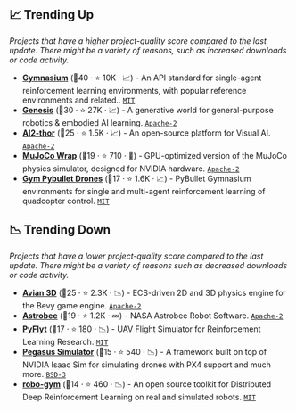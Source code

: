 ## 📈 Trending Up

_Projects that have a higher project-quality score compared to the last update. There might be a variety of reasons, such as increased downloads or code activity._

- <b><a href="https://gymnasium.farama.org/">Gymnasium</a></b> (🥇40 ·  ⭐ 10K · 📈) - An API standard for single-agent reinforcement learning environments, with popular reference environments and related.. <code><a href="http://bit.ly/34MBwT8">MIT</a></code>
- <b><a href="https://github.com/Genesis-Embodied-AI/Genesis">Genesis</a></b> (🥇30 ·  ⭐ 27K · 📈) - A generative world for general-purpose robotics & embodied AI learning. <code><a href="http://bit.ly/3nYMfla">Apache-2</a></code>
- <b><a href="https://ai2thor.allenai.org/">AI2-thor</a></b> (🥈25 ·  ⭐ 1.5K · 📈) - An open-source platform for Visual AI. <code><a href="http://bit.ly/3nYMfla">Apache-2</a></code>
- <b><a href="https://github.com/google-deepmind/mujoco_warp">MuJoCo Wrap</a></b> (🥉19 ·  ⭐ 710 · 🐣) - GPU-optimized version of the MuJoCo physics simulator, designed for NVIDIA hardware. <code><a href="http://bit.ly/3nYMfla">Apache-2</a></code>
- <b><a href="https://utiasdsl.github.io/gym-pybullet-drones/">Gym Pybullet Drones</a></b> (🥈17 ·  ⭐ 1.6K · 📈) - PyBullet Gymnasium environments for single and multi-agent reinforcement learning of quadcopter control. <code><a href="http://bit.ly/34MBwT8">MIT</a></code>

## 📉 Trending Down

_Projects that have a lower project-quality score compared to the last update. There might be a variety of reasons such as decreased downloads or code activity._

- <b><a href="https://crates.io/crates/avian3d">Avian 3D</a></b> (🥈25 ·  ⭐ 2.3K · 📉) - ECS-driven 2D and 3D physics engine for the Bevy game engine. <code><a href="http://bit.ly/3nYMfla">Apache-2</a></code>
- <b><a href="https://github.com/nasa/astrobee">Astrobee</a></b> (🥈19 ·  ⭐ 1.2K · 💤) - NASA Astrobee Robot Software. <code><a href="http://bit.ly/3nYMfla">Apache-2</a></code>
- <b><a href="https://github.com/jjshoots/PyFlyt">PyFlyt</a></b> (🥈17 ·  ⭐ 180 · 📉) - UAV Flight Simulator for Reinforcement Learning Research. <code><a href="http://bit.ly/34MBwT8">MIT</a></code>
- <b><a href="https://pegasussimulator.github.io/PegasusSimulator/">Pegasus Simulator</a></b> (🥈15 ·  ⭐ 540 · 📉) - A framework built on top of NVIDIA Isaac Sim for simulating drones with PX4 support and much more. <code><a href="http://bit.ly/3aKzpTv">BSD-3</a></code>
- <b><a href="https://github.com/jr-robotics/robo-gym">robo-gym</a></b> (🥉14 ·  ⭐ 460 · 📉) - An open source toolkit for Distributed Deep Reinforcement Learning on real and simulated robots. <code><a href="http://bit.ly/34MBwT8">MIT</a></code>

